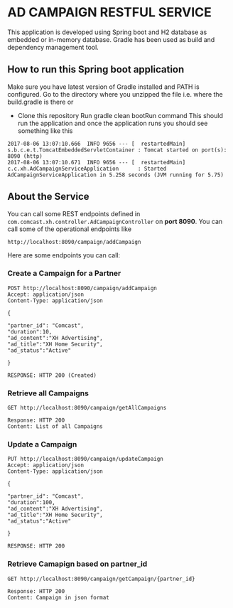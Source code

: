 # AD CAMPAIGN RESTFUL SERVICE

This application is developed using Spring boot and H2 database as embedded or in-memory database. Gradle has been used as build and dependency management tool.

## How to run this Spring boot application

Make sure you have latest version of Gradle installed and PATH is configured.
Go to the directory where you unzipped the file i.e. where the build.gradle is there
or
* Clone this repository
Run gradle clean bootRun command
This should run the application and once the application runs you should see something like this
```
2017-08-06 13:07:10.666  INFO 9656 --- [  restartedMain] s.b.c.e.t.TomcatEmbeddedServletContainer : Tomcat started on port(s): 8090 (http)
2017-08-06 13:07:10.671  INFO 9656 --- [  restartedMain] c.c.xh.AdCampaignServiceApplication      : Started AdCampaignServiceApplication in 5.258 seconds (JVM running for 5.75)
```

## About the Service

You can call some REST endpoints defined in ```com.comcast.xh.controller.AdCampaignController``` on **port 8090**.
You can call some of the operational endpoints like
```
http://localhost:8090/campaign/addCampaign
```

Here are some endpoints you can call:

### Create a Campaign for a Partner

```
POST http://localhost:8090/campaign/addCampaign
Accept: application/json
Content-Type: application/json

{

"partner_id": "Comcast",
"duration":10,
"ad_content":"XH Advertising",
"ad_title":"XH Home Security",
"ad_status":"Active"

}

RESPONSE: HTTP 200 (Created)
```
### Retrieve all Campaigns

```
GET http://localhost:8090/campaign/getAllCampaigns

Response: HTTP 200
Content: List of all Campaigns
```

### Update a Campaign

```
PUT http://localhost:8090/campaign/updateCampaign
Accept: application/json
Content-Type: application/json

{

"partner_id": "Comcast",
"duration":100,
"ad_content":"XH Advertising",
"ad_title":"XH Home Security",
"ad_status":"Active"

}

RESPONSE: HTTP 200
```

### Retrieve Camapign based on partner_id

```
GET http://localhost:8090/campaign/getCampaign/{partner_id}

Response: HTTP 200
Content: Campaign in json format
```